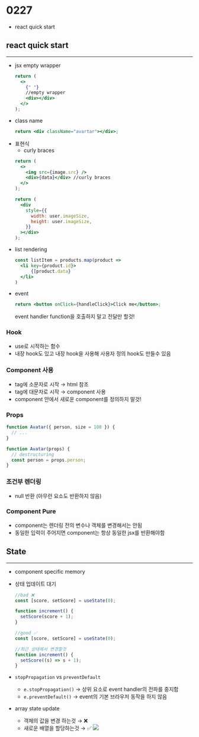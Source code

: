 # 0227

- react quick start

## react quick start

---

- jsx empty wrapper
  ```jsx
  return (
    <>
      {" "}
      //empty wrapper
      <div></div>
    </>
  );
  ```
- class name
  ```jsx
  return <div className="avartar"></div>;
  ```
- 표현식
  - curly braces
  ```jsx
  return (
    <>
      <img src={image.src} />
      <div>{data}</div> //curly braces
    </>
  );
  ```
  ```jsx
  return (
    <div
      style={{
        width: user.imageSize,
        height: user.imageSize,
      }}
    ></div>
  );
  ```
- list rendering
  ```jsx
  const listItem = products.map(product =>
  	<li key={product.id}>
  		{[product.data}
  	</li>
  )
  ```
- event
  ```jsx
  return <button onClick={handleClick}>Click me</button>;
  ```
  event handler function을 호출하지 말고 전달만 할것!

### Hook

- use로 시작하는 함수
- 내장 hook도 있고 내장 hook을 사용해 사용자 정의 hook도 만들수 있음

### Component 사용

- tag에 소문자로 시작 → html 참조
- tag에 대문자로 시작 → component 사용
- component 안에서 새로운 component를 정의하지 말것!

### Props

```jsx
function Avatar({ person, size = 100 }) {
  // ...
}

function Avatar(props) {
  // destructuring
  const person = props.person;
}
```

### 조건부 렌더링

- null 반환 (아무런 요소도 반환하지 않음)

### Component Pure

- component는 렌더링 전의 변수나 객체를 변경해서는 안됨
- 동일한 입력이 주어지면 component는 항상 동일한 jsx를 반환해야함

## State

---

- component specific memory
- 상태 업데이트 대기

  ```jsx
  //bad ❌
  const [score, setScore] = useState(0);

  function increment() {
    setScore(score + 1);
  }

  //good ✅
  const [score, setScore] = useState(0);

  //최근 상태에서 변경할것
  function increment() {
    setScore((s) => s + 1);
  }
  ```

- `stopPropagation` vs `preventDefault`
  - `e.stopPropagation()` → 상위 요소로 event handler의 전파를 중지함
  - `e.preventDefault()` → event의 기본 브라우저 동작을 하지 않음
- array state update
  - 객체의 값을 변경 하는것 → ❌
  - 새로운 배열을 할당하는것 → ✅
    ![](./0227-react-array-state.PNG)
